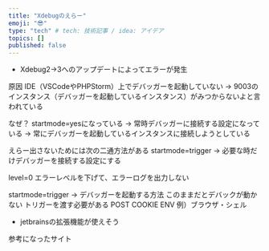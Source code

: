 ```yaml
---
title: "Xdebugのえらー"
emoji: "😎"
type: "tech" # tech: 技術記事 / idea: アイデア
topics: []
published: false
---
```


- Xdebug2→3へのアップデートによってエラーが発生

原因
IDE（VSCodeやPHPStorm）上でデバッガーを起動していない
→ 9003のインスタンス（デバッガーを起動しているインスタンス）がみつからないよと言われている

なぜ？
startmode=yesになっている
→ 常時デバッガーに接続する設定になっている
→ 常にデバッガーを起動しているインスタンスに接続しようとしている

えらー出さないためには次の二通方法がある
startmode=trigger
→ 必要な時だけデバッガーを接続する設定にする

level=0
エラーレベルを下げて、エラーログを出力しない

startmode=trigger
→ デバッガーを起動する方法
このままだとデバックが動かない
トリガーを渡す必要がある
POST COOKIE ENV
例）ブラウザ・シェル
- jetbrainsの拡張機能が使えそう

参考になったサイト